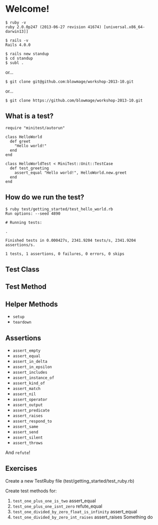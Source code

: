 Welcome!
========

  	$ ruby -v
  	ruby 2.0.0p247 (2013-06-27 revision 41674) [universal.x86_64-darwin13]]

  	$ rails -v
  	Rails 4.0.0

  	$ rails new standup
  	$ cd standup
  	$ subl .

or...

    $ git clone git@github.com:blowmage/workshop-2013-10.git

or...

    $ git clone https://github.com/blowmage/workshop-2013-10.git

What is a test?
---------------

    require "minitest/autorun"

    class HelloWorld
      def greet
        "Hello world!"
      end
    end

    class HelloWorldTest < MiniTest::Unit::TestCase
      def test_greeting
        assert_equal "Hello world!", HelloWorld.new.greet
      end
    end

How do we run the test?
-----------------------

    $ ruby test/getting_started/test_hello_world.rb
    Run options: --seed 4890

    # Running tests:

    .

    Finished tests in 0.000427s, 2341.9204 tests/s, 2341.9204 assertions/s.

    1 tests, 1 assertions, 0 failures, 0 errors, 0 skips

Test Class
----------

Test Method
-----------

Helper Methods
--------------

* `setup`
* `teardown`

Assertions
----------

* `assert_empty`
* `assert_equal`
* `assert_in_delta`
* `assert_in_epsilon`
* `assert_includes`
* `assert_instance_of`
* `assert_kind_of`
* `assert_match`
* `assert_nil`
* `assert_operator`
* `assert_output`
* `assert_predicate`
* `assert_raises`
* `assert_respond_to`
* `assert_same`
* `assert_send`
* `assert_silent`
* `assert_throws`

And `refute`!

Exercises
---------

Create a new TestRuby file (test/getting_started/test_ruby.rb)

Create test methods for:

1. `test_one_plus_one_is_two` assert_equal
2. `test_one_plus_one_isnt_zero` refute_equal
3. `test_one_divided_by_zero_float_is_infinity` assert_equal
4. `test_one_divided_by_zero_int_raises` assert_raises Something do
